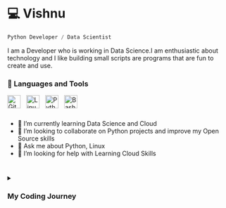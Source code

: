 # 💻 Vishnu 

```python
Python Developer / Data Scientist
```
I am a Developer who is working in Data Science.I am enthusiastic about technology and I like building small scripts are programs that are fun to create and use.

 
### 🧰 Languages and Tools

<img align="left" alt="Git" width="30px" style="padding-right:10px;" src="https://cdn.jsdelivr.net/gh/devicons/devicon/icons/git/git-original.svg" />
<img align="left" alt="Linux" width="30px" style="padding-right:10px;" src="https://cdn.jsdelivr.net/gh/devicons/devicon/icons/linux/linux-original.svg" />
<!-- <img align="left" alt="HTML" width="30px" style="padding-right:10px;" src="https://cdn.jsdelivr.net/gh/devicons/devicon/icons/html5/html5-plain.svg" />
<img align="left" alt="CSS" width="30px" style="padding-right:10px;" src="https://cdn.jsdelivr.net/gh/devicons/devicon/icons/css3/css3-plain.svg" />
<img align="left" alt="JavaScript" width="30px" style="padding-right:10px;" src="https://cdn.jsdelivr.net/gh/devicons/devicon/icons/javascript/javascript-plain.svg" /> -->
<img align="left" alt="Python" width="30px" style="padding-right:10px;" src="https://cdn.jsdelivr.net/gh/devicons/devicon/icons/python/python-plain.svg" />
<img align="left" alt="Bash" width="30px" style="padding-right:10px;" src="https://cdn.jsdelivr.net/gh/devicons/devicon/icons/bash/bash-original.svg" />
<br />

#

- 🌱 I’m currently learning Data Science and Cloud
- 👯 I’m looking to collaborate on Python projects and improve my Open Source skills
- 💬 Ask me about Python, Linux
- 🤔 I’m looking for help with Learning Cloud Skills
<!-- - 📫 How to reach me: ... -->
# 

<details>
<summary><h3> My Coding Journey</h3></summary>
- I have been coding since High school on computer science exercises. I got into a CS because I liked the concept of programming. But I really started to play with code on my 3rd Year of College.
- I have working knowledge on Java, HTML, CSS, Javascript because they were introduced in the curriculum and I did some projects using them.
- Now I am a focused on Python and did some cool projects with it.
- I had a programming buddy who shared the same interest as mine during the COVID-19 Pandemic. So, we did small projects which increased my curiosity on programming.
- Now I am a Data Scientist in a company on my Locality.
- I am a  <img align="left" alt="Linux" width="10px" style="padding-right:5px;" src="https://cdn.jsdelivr.net/gh/devicons/devicon/icons/linux/linux-original.svg" /> Linux Enthusiast.
- I am currently interested in improving my Data Science skills and exploring Cloud ecosystem.

</details>




<!-- ### Hi there 👋 -->

<!--
**vishnu-31/vishnu-31** is a ✨ _special_ ✨ repository because its `README.md` (this file) appears on your GitHub profile.

Here are some ideas to get you started:

- 🔭 I’m currently working on ...
- 🌱 I’m currently learning ...
- 👯 I’m looking to collaborate on ...
- 🤔 I’m looking for help with ...
- 💬 Ask me about ...
- 📫 How to reach me: ...
- 😄 Pronouns: ...
- ⚡ Fun fact: ...
-->
